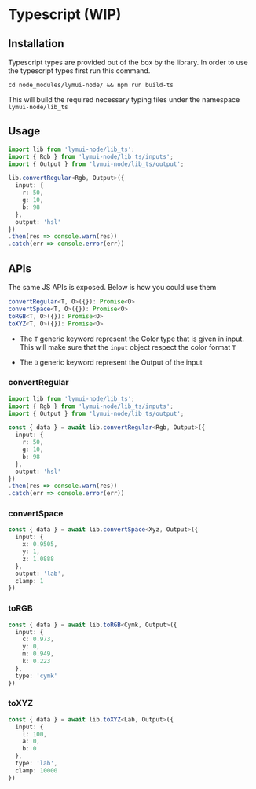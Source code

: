 # Typescript (WIP)

## Installation

Typescript types are provided out of the box by the library. In order to use the typescript types first run this command.

```shell
cd node_modules/lymui-node/ && npm run build-ts
```

This will build the required necessary typing files under the namespace ```lymui-node/lib_ts```


## Usage

```ts
import lib from 'lymui-node/lib_ts';
import { Rgb } from 'lymui-node/lib_ts/inputs';
import { Output } from 'lymui-node/lib_ts/output';

lib.convertRegular<Rgb, Output>({
  input: {
    r: 50,
    g: 10,
    b: 98
  },
  output: 'hsl'
})
.then(res => console.warn(res))
.catch(err => console.error(err))
```

## APIs

The same JS APIs is exposed. Below is how you could use them

```ts
convertRegular<T, O>({}): Promise<O>
convertSpace<T, O>({}): Promise<O>
toRGB<T, O>({}): Promise<O>
toXYZ<T, O>({}): Promise<O>
```

- The ```T``` generic keyword represent the Color type that is given in input. This will make sure that the ```input``` object respect the color format ```T```

- The ```O``` generic keyword represent the Output of the input

### convertRegular

```ts
import lib from 'lymui-node/lib_ts';
import { Rgb } from 'lymui-node/lib_ts/inputs';
import { Output } from 'lymui-node/lib_ts/output';

const { data } = await lib.convertRegular<Rgb, Output>({
  input: {
    r: 50,
    g: 10,
    b: 98
  },
  output: 'hsl'
})
.then(res => console.warn(res))
.catch(err => console.error(err))
```

### convertSpace

```ts
const { data } = await lib.convertSpace<Xyz, Output>({
  input: {
    x: 0.9505,
    y: 1,
    z: 1.0888
  },
  output: 'lab',
  clamp: 1
})
```

### toRGB

```ts
const { data } = await lib.toRGB<Cymk, Output>({
  input: {
    c: 0.973,
    y: 0,
    m: 0.949,
    k: 0.223
  },
  type: 'cymk'
})
```

### toXYZ

```ts
const { data } = await lib.toXYZ<Lab, Output>({
  input: {
    l: 100,
    a: 0,
    b: 0
  },
  type: 'lab',
  clamp: 10000
})
```
